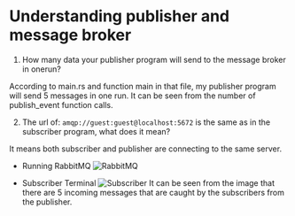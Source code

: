 # Understanding publisher and message broker
1. How many data your publisher program will send to the message broker in onerun?

According to main.rs and function main in that file, my publisher program will send 5 messages in one run. It can be seen from the number of publish_event function calls.

2. The url of: `amqp://guest:guest@localhost:5672` is the same as in the subscriber program, what does it mean?

It means both subscriber and publisher are connecting to the same server.

- Running RabbitMQ
![RabbitMQ](https://cdn.discordapp.com/attachments/874575252808667149/1231990729052786809/image.png?ex=6638f7c7&is=662682c7&hm=de464023d3afffe82e70a7449c9334bb12da2a47666273438bf46c7c1abf0d5d&)

- Subscriber Terminal
![Subscriber](https://media.discordapp.net/attachments/874575252808667149/1231994315023061044/image.png?ex=6638fb1e&is=6626861e&hm=72f2d443903487e5f7ee79be24783ca01c844dd78e3c74336c6fdedfe01654a8&=&format=webp&quality=lossless&width=1440&height=106)
It can be seen from the image that there are 5 incoming messages that are caught by the subscribers from the publisher.
